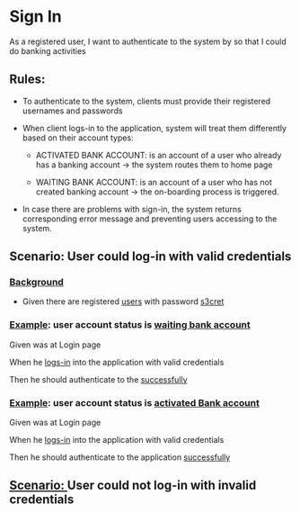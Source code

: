 # Sign In

As a registered user, I want to authenticate to the system by so that I could do banking activities

## Rules:
- To authenticate to the system, clients must provide their registered usernames and passwords
- When client logs-in to the application, system will treat them differently based on their account types:

  * ACTIVATED BANK ACCOUNT: is an account of a user who already has a banking account -> the system routes them to home page

  * WAITING BANK ACCOUNT: is an account of a user who has not created banking account -> the on-boarding process is triggered.

- In case there are problems with sign-in, the system returns corresponding error message
  and preventing users accessing to the system.

## Scenario: User could log-in with valid credentials

### [Background](- "before")

* Given there are registered [users](- "#data=setUpSignInData()") with password [s3cret](- "#password=#TEXT")


### [Example](- "waiting bank account"): user account status is [waiting bank account](- "#userAccountType=#TEXT")
 Given [](- "c:echo=#data.waitingBankingAccount.firstName") [](- "c:echo=#data.waitingBankingAccount.lastName") was at Login page

 When he [logs-in](- "#result=signIn(#data.waitingBankingAccount.username, #password)") into the application with valid credentials

 Then he should authenticate to the [successfully](- "c:assert-true=#result")


### [Example](- "activated bank account"): user account status is [activated Bank account](- "#userAccountType=#TEXT")

Given [](- "c:echo=#data.activatedBankingAccount.firstName") [](- "c:echo=#data.activatedBankingAccount.lastName") was at Login page

When he [logs-in](- "#result=signIn(#data.activatedBankingAccount.username, #password)") into the application with valid credentials

Then he should authenticate to the application [successfully](- "c:assert-true=#result")

## [Scenario: ](- "login with invalid credentials") User could not log-in with invalid credentials
